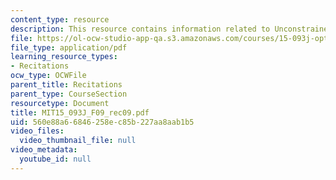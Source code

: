 ```yaml
---
content_type: resource
description: This resource contains information related to Unconstrained Optimization.
file: https://ol-ocw-studio-app-qa.s3.amazonaws.com/courses/15-093j-optimization-methods-fall-2009/560e88a66846258ec85b227aa8aab1b5_MIT15_093J_F09_rec09.pdf
file_type: application/pdf
learning_resource_types:
- Recitations
ocw_type: OCWFile
parent_title: Recitations
parent_type: CourseSection
resourcetype: Document
title: MIT15_093J_F09_rec09.pdf
uid: 560e88a6-6846-258e-c85b-227aa8aab1b5
video_files:
  video_thumbnail_file: null
video_metadata:
  youtube_id: null
---
```

